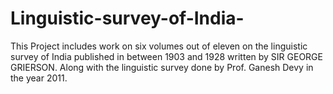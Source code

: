 # Linguistic-survey-of-India-
This Project includes work on six volumes out of eleven on the linguistic survey of India published in between 1903 and 1928 written by SIR GEORGE GRIERSON. Along with the linguistic survey done by Prof. Ganesh Devy in the year 2011.

